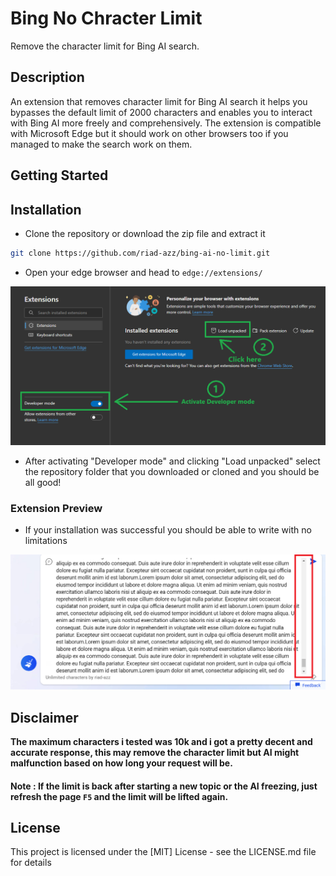 # Bing No Chracter Limit

Remove the character limit for Bing AI search.

## Description

An extension that removes character limit for Bing AI search it helps you bypasses the default limit of 2000 characters and enables you to interact with Bing AI more freely and comprehensively. The extension is compatible with Microsoft Edge but it should work on other browsers too if you managed to make the search work on them.

## Getting Started

## Installation

- Clone the repository or download the zip file and extract it

```bash
git clone https://github.com/riad-azz/bing-ai-no-limit.git
```

- Open your edge browser and head to `edge://extensions/`

![Extension preview image](screenshots/sc-02.png)

- After activating "Developer mode" and clicking "Load unpacked" select the repository folder that you downloaded or cloned and you should be all good!

### Extension Preview

- If your installation was successful you should be able to write with no limitations

![Extension preview image](screenshots/sc-01.png)

## Disclaimer

**The maximum characters i tested was 10k and i got a pretty decent and accurate response, this may remove the character limit but AI might malfunction based on how long your request will be.**

#### Note : If the limit is back after starting a new topic or the AI freezing, just refresh the page `F5` and the limit will be lifted again.

## License

This project is licensed under the [MIT] License - see the LICENSE.md file for details
